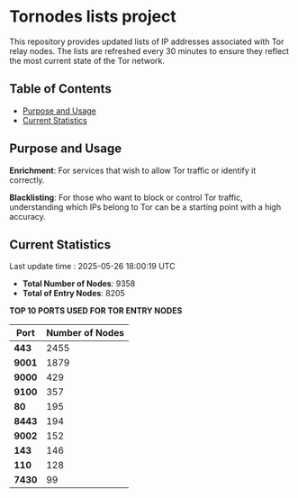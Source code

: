 # Tornodes lists project

This repository provides updated lists of IP addresses associated with Tor relay nodes. The lists are refreshed every 30 minutes to ensure they reflect the most current state of the Tor network.

## Table of Contents

- [Purpose and Usage](#purpose-and-usage)
- [Current Statistics](#current-statistics)


## Purpose and Usage

**Enrichment**: For services that wish to allow Tor traffic or identify it correctly.

**Blacklisting**: For those who want to block or control Tor traffic, understanding which IPs belong to Tor can be a starting point with a high accuracy.

## Current Statistics

Last update time : 2025-05-26 18:00:19 UTC

- **Total Number of Nodes**: 9358
- **Total of Entry Nodes**: 8205

**TOP 10 PORTS USED FOR TOR ENTRY NODES**

| **Port** | **Number of Nodes** |
|------|-----------------|
| **443**   | 2455  |
| **9001**   | 1879  |
| **9000**   | 429  |
| **9100**   | 357  |
| **80**   | 195  |
| **8443**   | 194  |
| **9002**   | 152  |
| **143**   | 146  |
| **110**   | 128  |
| **7430**   | 99  |

